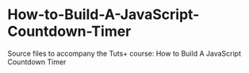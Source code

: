 # How-to-Build-A-JavaScript-Countdown-Timer
Source files to accompany the Tuts+ course: How to Build A JavaScript Countdown Timer
